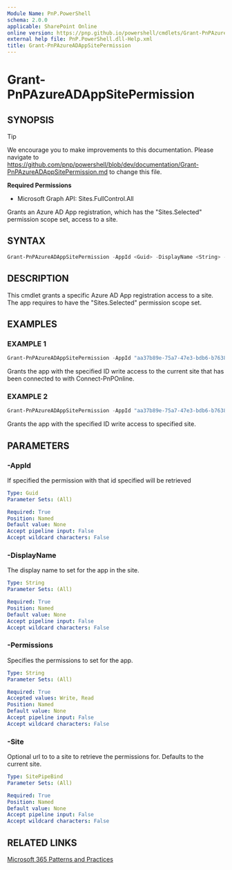 ```yaml
---
Module Name: PnP.PowerShell
schema: 2.0.0
applicable: SharePoint Online
online version: https://pnp.github.io/powershell/cmdlets/Grant-PnPAzureADAppSitePermission.html
external help file: PnP.PowerShell.dll-Help.xml
title: Grant-PnPAzureADAppSitePermission
---
```

  
# Grant-PnPAzureADAppSitePermission

## SYNOPSIS

> [!TIP]
> We encourage you to make improvements to this documentation. Please navigate to https://github.com/pnp/powershell/blob/dev/documentation/Grant-PnPAzureADAppSitePermission.md to change this file.


**Required Permissions**

  * Microsoft Graph API: Sites.FullControl.All

Grants an Azure AD App registration, which has the "Sites.Selected" permission scope set, access to a site.

## SYNTAX

```powershell
Grant-PnPAzureADAppSitePermission -AppId <Guid> -DisplayName <String> -Permissions <Read|Write> [-Site <SitePipeBind>]
```

## DESCRIPTION

This cmdlet grants a specific Azure AD App registration access to a site. The app requires to have the "Sites.Selected" permission scope set.

## EXAMPLES

### EXAMPLE 1
```powershell
Grant-PnPAzureADAppSitePermission -AppId "aa37b89e-75a7-47e3-bdb6-b763851c61b6" -DisplayName "TestApp" -Permissions Write
```

Grants the app with the specified ID write access to the current site that has been connected to with Connect-PnPOnline.

### EXAMPLE 2
```powershell
Grant-PnPAzureADAppSitePermission -AppId "aa37b89e-75a7-47e3-bdb6-b763851c61b6" -DisplayName "TestApp" -Permissions Write -Site https://contoso.sharepoint.com/sites/projects
```

Grants the app with the specified ID write access to specified site.

## PARAMETERS

### -AppId
If specified the permission with that id specified will be retrieved

```yaml
Type: Guid
Parameter Sets: (All)

Required: True
Position: Named
Default value: None
Accept pipeline input: False
Accept wildcard characters: False
```

### -DisplayName
The display name to set for the app in the site.

```yaml
Type: String
Parameter Sets: (All)

Required: True
Position: Named
Default value: None
Accept pipeline input: False
Accept wildcard characters: False
```

### -Permissions
Specifies the permissions to set for the app. 

```yaml
Type: String
Parameter Sets: (All)

Required: True
Accepted values: Write, Read
Position: Named
Default value: None
Accept pipeline input: False
Accept wildcard characters: False
```

### -Site
Optional url to to a site to retrieve the permissions for. Defaults to the current site.

```yaml
Type: SitePipeBind
Parameter Sets: (All)

Required: True
Position: Named
Default value: None
Accept pipeline input: False
Accept wildcard characters: False
```

## RELATED LINKS

[Microsoft 365 Patterns and Practices](https://aka.ms/m365pnp)


